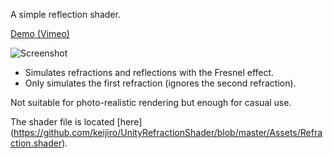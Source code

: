 A simple reflection shader.

[Demo (Vimeo)](https://vimeo.com/82659909)

![Screenshot](http://keijiro.github.io/UnityRefractionShader/screenshot.png)

- Simulates refractions and reflections with the Fresnel effect.
- Only simulates the first refraction (ignores the second refraction).

Not suitable for photo-realistic rendering but enough for casual use.

The shader file is located [here]
(https://github.com/keijiro/UnityRefractionShader/blob/master/Assets/Refraction.shader).
